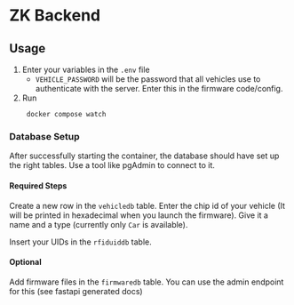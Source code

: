 # ZK Backend

## Usage

1. Enter your variables in the `.env` file
    - `VEHICLE_PASSWORD` will be the password that all vehicles use to authenticate with the server. Enter this in the
      firmware code/config.
2. Run
   ```shell
    docker compose watch
    ```

### Database Setup

After successfully starting the container, the database should have set up the right tables. Use a tool like pgAdmin to
connect to it.

#### Required Steps

Create a new row in the `vehicledb` table. Enter the chip id of your vehicle (It will be printed in hexadecimal when you
launch the firmware). Give it a name and a type (currently only `Car` is available).

Insert your UIDs in the `rfiduiddb` table.

#### Optional

Add firmware files in the `firmwaredb` table. You can use the admin endpoint for this (see fastapi generated docs)
